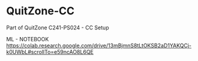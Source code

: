 # QuitZone-CC
Part of QuitZone C241-PS024 - CC Setup

ML - NOTEBOOK
https://colab.research.google.com/drive/13mBjmnS8tLtOKSB2aD1YAKQCj-k0UWbL#scrollTo=e59ncAO8L6QE
